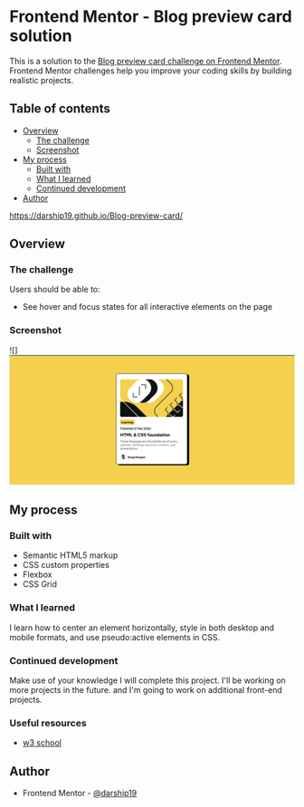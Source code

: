 # Frontend Mentor - Blog preview card solution

This is a solution to the [Blog preview card challenge on Frontend Mentor](https://www.frontendmentor.io/challenges/blog-preview-card-ckPaj01IcS). Frontend Mentor challenges help you improve your coding skills by building realistic projects. 

## Table of contents

- [Overview](#overview)
  - [The challenge](#the-challenge)
  - [Screenshot](#screenshot)
- [My process](#my-process)
  - [Built with](#built-with)
  - [What I learned](#what-i-learned)
  - [Continued development](#continued-development)
- [Author](#author)


https://darship19.github.io/Blog-preview-card/
## Overview

### The challenge

Users should be able to:

- See hover and focus states for all interactive elements on the page

### Screenshot

![]![Alt text](image.png)


## My process

### Built with

- Semantic HTML5 markup
- CSS custom properties
- Flexbox
- CSS Grid

### What I learned

I learn how to center an element horizontally, style in both desktop and mobile formats, and use pseudo:active elements in CSS.



### Continued development

Make use of your knowledge I will complete this project. I'll be working on more projects in the future. and I'm going to work on additional front-end projects.



### Useful resources

- [w3 school](https://www.w3schools.com/)


## Author


- Frontend Mentor - [@darship19](https://www.frontendmentor.io/profile/darship19)



